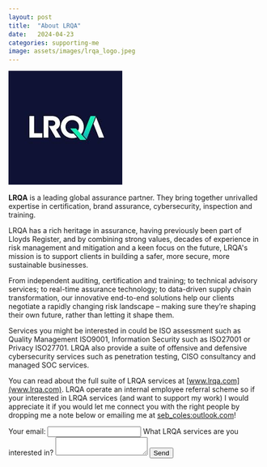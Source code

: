 ```yaml
---
layout: post
title:  "About LRQA"
date:   2024-04-23
categories: supporting-me
image: assets/images/lrqa_logo.jpeg
---
```

![lrqa](../assets/images/lrqa_logo.jpeg)

<b>LRQA</b> is a leading global assurance partner. They bring together unrivalled expertise in certification, brand assurance, cybersecurity, inspection and training.

LRQA has a rich heritage in assurance, having previously been part of Lloyds Register, and by combining strong values, decades of experience in risk management and mitigation and a keen focus on the future, LRQA's mission is to support clients in building a safer, more secure, more sustainable businesses.

From independent auditing, certification and training; to technical advisory services; to real-time assurance technology; to data-driven supply chain transformation, our innovative end-to-end solutions help our clients negotiate a rapidly changing risk landscape – making sure they’re shaping their own future, rather than letting it shape them.

Services you might be interested in could be ISO assessment such as Quality Management ISO9001, Information Security such as ISO27001 or Privacy ISO27701. LRQA also provide a suite of offensive and defensive cybersecurity services such as penetration testing, CISO consultancy and managed SOC services.

You can read about the full suite of LRQA services at [www.lrqa.com](www.lrqa.com). LRQA operate an internal employee referral scheme so if your interested in LRQA services (and want to support my work) I would appreciate it if you would let me connect you with the right people by dropping me a note below or emailing me at [seb_coles:outlook.com](mailto:seb_coles@outlook.com)!

<form
  action="https://formspree.io/f/mnqellgp"
  method="POST"
>
  <label>
    Your email:
    <input type="email" name="email">
  </label>
  <label>
    What LRQA services are you interested in?
    <textarea name="message"></textarea>
  </label>
  <!-- your other form fields go here -->
  <button type="submit">Send</button>
</form>

